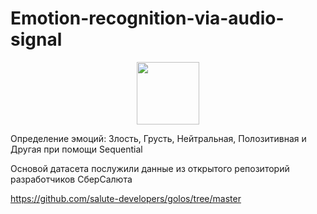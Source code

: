 # Emotion-recognition-via-audio-signal

<div id="audio-wave-gif" align="center" margin="10px">
  <img src="https://media.giphy.com/media/M9gbBd9nbDrOTu1Mqx/giphy.gif" width="100"/>
</div>

Определение эмоций: Злость, Грусть, Нейтральная, Полозитивная и Другая при помощи Sequential

Основой датасета послужили данные из открытого репозиторий разработчиков СберСалюта

https://github.com/salute-developers/golos/tree/master
